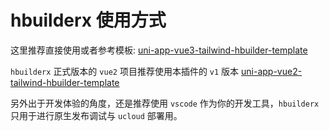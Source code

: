 # hbuilderx 使用方式

这里推荐直接使用或者参考模板: [uni-app-vue3-tailwind-hbuilder-template](https://github.com/sonofmagic/uni-app-vue3-tailwind-hbuilder-template)

`hbuilderx` 正式版本的 `vue2` 项目推荐使用本插件的 `v1` 版本 [uni-app-vue2-tailwind-hbuilder-template](https://github.com/sonofmagic/uni-app-vue2-tailwind-hbuilder-template)

另外出于开发体验的角度，还是推荐使用 `vscode` 作为你的开发工具，`hbuilderx` 只用于进行原生发布调试与 `ucloud` 部署用。
